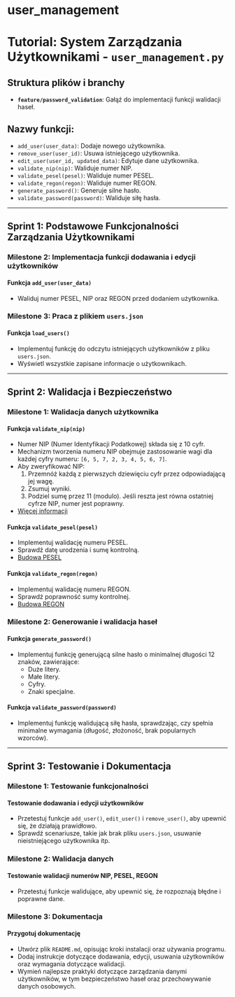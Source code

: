 # user_management

# Tutorial: System Zarządzania Użytkownikami - `user_management.py`

## Struktura plików i branchy

- **`feature/password_validation`**: Gałąź do implementacji funkcji walidacji haseł.

## Nazwy funkcji:
- `add_user(user_data)`: Dodaje nowego użytkownika.
- `remove_user(user_id)`: Usuwa istniejącego użytkownika.
- `edit_user(user_id, updated_data)`: Edytuje dane użytkownika.
- `validate_nip(nip)`: Waliduje numer NIP.
- `validate_pesel(pesel)`: Waliduje numer PESEL.
- `validate_regon(regon)`: Waliduje numer REGON.
- `generate_password()`: Generuje silne hasło.
- `validate_password(password)`: Waliduje siłę hasła.

---

## Sprint 1: Podstawowe Funkcjonalności Zarządzania Użytkownikami

### Milestone 2: Implementacja funkcji dodawania i edycji użytkowników
#### Funkcja `add_user(user_data)`
- Waliduj numer PESEL, NIP oraz REGON przed dodaniem użytkownika.

### Milestone 3: Praca z plikiem `users.json`

#### Funkcja `load_users()`
- Implementuj funkcję do odczytu istniejących użytkowników z pliku `users.json`.
- Wyświetl wszystkie zapisane informacje o użytkownikach.

---

## Sprint 2: Walidacja i Bezpieczeństwo

### Milestone 1: Walidacja danych użytkownika
#### Funkcja `validate_nip(nip)`
- Numer NIP (Numer Identyfikacji Podatkowej) składa się z 10 cyfr.
- Mechanizm tworzenia numeru NIP obejmuje zastosowanie wagi dla każdej cyfry numeru: `[6, 5, 7, 2, 3, 4, 5, 6, 7]`.
- Aby zweryfikować NIP:
  1. Przemnóż każdą z pierwszych dziewięciu cyfr przez odpowiadającą jej wagę.
  2. Zsumuj wyniki.
  3. Podziel sumę przez 11 (modulo). Jeśli reszta jest równa ostatniej cyfrze NIP, numer jest poprawny.
- [Więcej informacji](https://pl.wikipedia.org/wiki/Numer_identyfikacji_podatkowej)

#### Funkcja `validate_pesel(pesel)`
- Implementuj walidację numeru PESEL.
- Sprawdź datę urodzenia i sumę kontrolną.
- [Budowa PESEL](https://www.gov.pl/web/gov/czym-jest-numer-pesel)

#### Funkcja `validate_regon(regon)`
- Implementuj walidację numeru REGON.
- Sprawdź poprawność sumy kontrolnej.
- [Budowa REGON](https://pl.wikipedia.org/wiki/REGON)

### Milestone 2: Generowanie i walidacja haseł
#### Funkcja `generate_password()`
- Implementuj funkcję generującą silne hasło o minimalnej długości 12 znaków, zawierające:
  - Duże litery.
  - Małe litery.
  - Cyfry.
  - Znaki specjalne.

#### Funkcja `validate_password(password)`
- Implementuj funkcję walidującą siłę hasła, sprawdzając, czy spełnia minimalne wymagania (długość, złożoność, brak popularnych wzorców).

---

## Sprint 3: Testowanie i Dokumentacja

### Milestone 1: Testowanie funkcjonalności
#### Testowanie dodawania i edycji użytkowników
- Przetestuj funkcje `add_user()`, `edit_user()` i `remove_user()`, aby upewnić się, że działają prawidłowo.
- Sprawdź scenariusze, takie jak brak pliku `users.json`, usuwanie nieistniejącego użytkownika itp.

### Milestone 2: Walidacja danych
#### Testowanie walidacji numerów NIP, PESEL, REGON
- Przetestuj funkcje walidujące, aby upewnić się, że rozpoznają błędne i poprawne dane.

### Milestone 3: Dokumentacja
#### Przygotuj dokumentację
- Utwórz plik `README.md`, opisując kroki instalacji oraz używania programu.
- Dodaj instrukcje dotyczące dodawania, edycji, usuwania użytkowników oraz wymagania dotyczące walidacji.
- Wymień najlepsze praktyki dotyczące zarządzania danymi użytkowników, w tym bezpieczeństwo haseł oraz przechowywanie danych osobowych.
